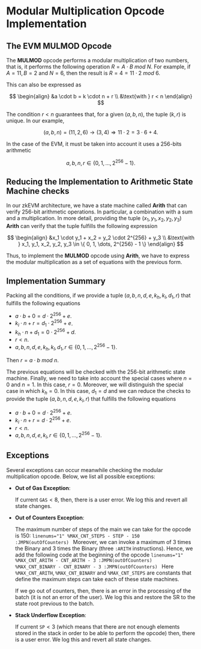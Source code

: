 # Modular Multiplication Opcode Implementation


## The EVM MULMOD Opcode

The **MULMOD** opcode performs a modular multiplication of two numbers, that is, it performs the following operation $R = A \cdot B \ \mathit{mod} \ N$. For example, if $A = 11, B = 2$ and $N = 6$, then the result is $R = 4 = 11 \cdot 2 \ \mathit{mod} \ 6$. 

This can also be expressed as 

$$
\begin{align}
&a \cdot b = k \cdot n + r \\
&\text{with } r < n
\end{align}
$$

The condition $r < n$ guarantees that, for a given $(a, b, n)$, the tuple $(k, r)$ is unique. In our example,

$$
(a, b, n) = (11, 2, 6) \to (3, 4) \Rightarrow 11 \cdot 2 = 3 \cdot 6 + 4. 
$$

In the case of the EVM, it must be taken into account it uses a $256$-bits arithmetic

$$
a, b, n, r \in \{ 0, 1, \dots, 2^{256} - 1 \}.
$$


## Reducing the Implementation to Arithmetic State Machine checks

In our zkEVM architecture, we have a state machine called **Arith** that can verify $256$-bit arithmetic operations. In particular, a combination with a sum and a multiplication. In more detail, providing the tuple $(x_1, y_1, x_2, y_2, y_3)$ **Arith** can verify that the tuple fulfills the following expression

$$
\begin{align}
&x_1 \cdot y_1 + x_2 = y_2 \cdot 2^{256} + y_3 \\
&\text{with } x_1, y_1, x_2, y_2, y_3 \in \{ 0, 1, \dots, 2^{256} - 1 \}
\end{align}
$$

Thus, to implement the **MULMOD** opcode using **Arith**, we have to express the modular multiplication as a set of equations with the previous form.


## Implementation Summary 

Packing all the conditions, if we provide a tuple $(a, b, n, d, e, k_h, k_l, d_1, r)$ that fulfills the following equations

- $a \cdot b + 0 = d \cdot 2^{256} + e$.
- $k_l \cdot n + r = d_1 \cdot 2^{256} + e$.
- $k_h \cdot n + d_1 = 0 \cdot 2^{256} + d$.
- $r < n$.
- $a, b, n, d, e, k_h, k_l, d_1, r \in \{0, 1, \dots, 2^{256} - 1 \}.$

Then $r = a \cdot b \ \mathit{mod} \ n$. 

The previous equations will be checked with the $256$-bit arithmetic state machine. Finally, we need to take into account the special cases where $n = 0$ and $n =1$. In this case, $r = 0$. Moreover, we will distinguish the special case in which $k_h = 0$. In this case, $d_1 = d$ and we can reduce the checks to provide the tuple $(a, b, n, d, e, k_l, r)$ that fulfills the following equations

- $a \cdot b + 0 = d \cdot 2^{256} + e$.
- $k_l \cdot n + r = d \cdot 2^{256} + e$.
- $r < n$.
- $a, b, n, d, e, k_l, r \in \{0, 1, \dots, 2^{256} - 1 \}.$


## Exceptions 

Several exceptions can occur meanwhile checking the modular multiplication opcode. Below, we list all possible exceptions:

- **Out of Gas Exception**: 

    If current $\mathtt{GAS} < 8$, then, there is a user error. We log this and revert all state changes. 

- **Out of Counters Exception**: 

    The maximum number of steps of the main we can take for the opcode is $150$:
        ```linenums="1"
        %MAX_CNT_STEPS - STEP - 150 :JMPN(outOfCounters)
        ```
    Moreover, we can invoke a maximum of $3$ times the Binary and $3$ times the Binary (three $\texttt{:ARITH}$ instructions). Hence, we add the following code at the beginning of the opcode
        ```linenums="1"
        %MAX_CNT_ARITH - CNT_ARITH - 3 :JMPN(outOfCounters)                 
        %MAX_CNT_BINARY - CNT_BINARY - 3 :JMPN(outOfCounters)
        ```
    Here $\texttt{%MAX_CNT_ARITH}, \texttt{%MAX_CNT_BINARY}$ and $\texttt{%MAX_CNT_STEPS}$ are constants that define the maximum steps can take each of these state machines. 
    
    If we go out of counters, then, there is an error in the processing of the batch (it is not an error of the user). We log this and restore the SR to the state root previous to the batch.

- **Stack Underflow Exception**:

    If current $\mathtt{SP} < 3$ (which means that there are not enough elements stored in the stack in order to be able to perform the opcode) then, there is a user error. We log this and revert all state changes. 

